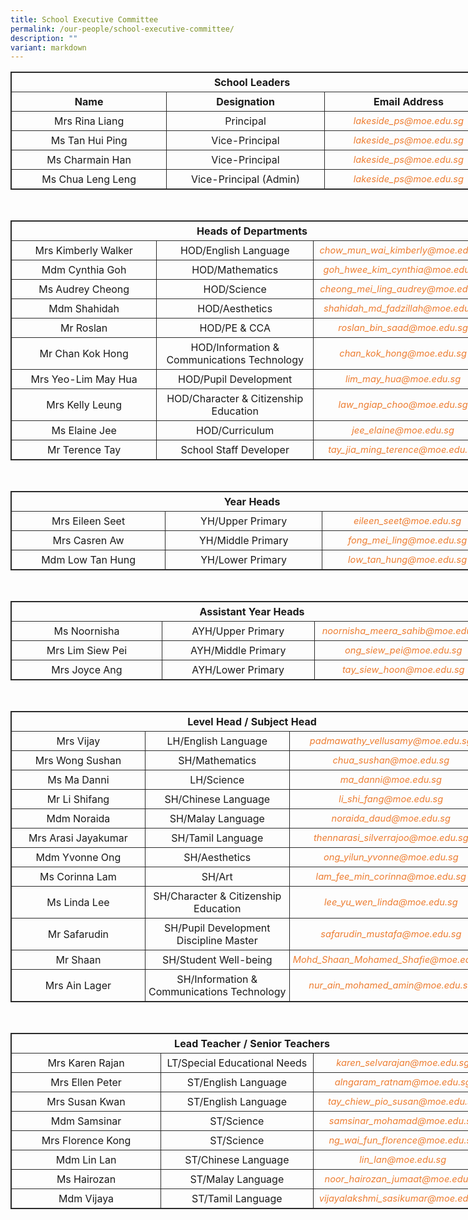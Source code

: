 ```yaml
---
title: School Executive Committee
permalink: /our-people/school-executive-committee/
description: ""
variant: markdown
---
```

<table style="border: 1px solid rgb(42, 42, 42); width: 773px;"><tbody><tr>
<td width="773" colspan="3" style="padding: 5px; text-align: center; border: 1px solid rgb(42, 42, 42); vertical-align: middle;"><b>School Leaders</b></td></tr>
<tr>
<td width="279" style="padding: 5px; text-align: center; border: 1px solid rgb(42, 42, 42); vertical-align: middle;"><b>Name</b></td>
<td width="279" style="padding: 5px; text-align: center; border: 1px solid rgb(42, 42, 42); vertical-align: middle;"><b>Designation</b></td>
<td width="279" style="padding: 5px; text-align: center; border: 1px solid rgb(42, 42, 42); vertical-align: middle;"><b>Email Address</b></td></tr>
<tr>
<td width="279" style="padding: 5px; text-align: center; border: 1px solid rgb(42, 42, 42); vertical-align: middle;">Mrs Rina Liang</td>
<td width="279" style="padding: 5px; text-align: center; border: 1px solid rgb(42, 42, 42); vertical-align: middle;">Principal</td>
<td width="279" style="padding: 5px; text-align: center; border: 1px solid rgb(42, 42, 42); vertical-align: middle;"><i style="font-size:11pt; color: rgb(237, 125, 49);">lakeside_ps@moe.edu.sg</i></td></tr>
<tr>
<td width="279" style="padding: 5px; text-align: center; border: 1px solid rgb(42, 42, 42); vertical-align: middle;">Ms Tan Hui Ping</td>
<td width="279" style="padding: 5px; text-align: center; border: 1px solid rgb(42, 42, 42); vertical-align: middle;">Vice-Principal</td>
<td width="279" style="padding: 5px; text-align: center; border: 1px solid rgb(42, 42, 42); vertical-align: middle;"><i style="font-size:11pt; color: rgb(237, 125, 49);">lakeside_ps@moe.edu.sg</i></td></tr>

<tr>
<td width="279" style="padding: 5px; text-align: center; border: 1px solid rgb(42, 42, 42); vertical-align: middle;">Ms Charmain Han</td>
<td width="279" style="padding: 5px; text-align: center; border: 1px solid rgb(42, 42, 42); vertical-align: middle;">Vice-Principal</td>
<td width="279" style="padding: 5px; text-align: center; border: 1px solid rgb(42, 42, 42); vertical-align: middle;"><i style="font-size:11pt; color: rgb(237, 125, 49);">lakeside_ps@moe.edu.sg</i></td></tr>

<tr>
<td width="279" style="padding: 5px; text-align: center; border: 1px solid rgb(42, 42, 42); vertical-align: middle;">Ms Chua Leng Leng</td>
<td width="279" style="padding: 5px; text-align: center; border: 1px solid rgb(42, 42, 42); vertical-align: middle;">Vice-Principal (Admin)</td>
<td width="279" style="padding: 5px; text-align: center; border: 1px solid rgb(42, 42, 42); vertical-align: middle;"><i style="font-size:11pt; color: rgb(237, 125, 49);">lakeside_ps@moe.edu.sg</i></td></tr>	
</tbody></table>
<br>
<table style="border: 1px solid rgb(42, 42, 42); width: 773px;"><tbody><tr>
<td width="279" colspan="3" style="padding: 5px; text-align: center; border: 1px solid rgb(42, 42, 42); vertical-align: middle;"><b>Heads of Departments</b></td></tr>
<tr>
<td width="279" style="padding: 5px; text-align: center; border: 1px solid rgb(42, 42, 42); vertical-align: middle;">Mrs Kimberly Walker</td>
<td width="279" style="padding: 5px; text-align: center; border: 1px solid rgb(42, 42, 42); vertical-align: middle;">HOD/English Language</td>
<td width="279" style="padding: 5px; text-align: center; border: 1px solid rgb(42, 42, 42); vertical-align: middle;"><i style="font-size:11pt; color: rgb(237, 125, 49);">chow_mun_wai_kimberly@moe.edu.sg</i></td></tr>
<tr>
<td width="279" style="padding: 5px; text-align: center; border: 1px solid rgb(42, 42, 42); vertical-align: middle;">Mdm Cynthia Goh</td>
<td width="279" style="padding: 5px; text-align: center; border: 1px solid rgb(42, 42, 42); vertical-align: middle;">HOD/Mathematics</td>
<td width="279" style="padding: 5px; text-align: center; border: 1px solid rgb(42, 42, 42); vertical-align: middle;"><i style="font-size:11pt; color: rgb(237, 125, 49);">goh_hwee_kim_cynthia@moe.edu.sg</i></td></tr>
<tr>
<td width="279" style="padding: 5px; text-align: center; border: 1px solid rgb(42, 42, 42); vertical-align: middle;">Ms Audrey Cheong</td>
<td width="279" style="padding: 5px; text-align: center; border: 1px solid rgb(42, 42, 42); vertical-align: middle;">HOD/Science</td>
<td width="279" style="padding: 5px; text-align: center; border: 1px solid rgb(42, 42, 42); vertical-align: middle;"><i style="font-size:11pt; color: rgb(237, 125, 49);">cheong_mei_ling_audrey@moe.edu.sg</i></td></tr>
<tr>
<td width="279" style="padding: 5px; text-align: center; border: 1px solid rgb(42, 42, 42); vertical-align: middle;">Mdm Shahidah</td>
<td width="279" style="padding: 5px; text-align: center; border: 1px solid rgb(42, 42, 42); vertical-align: middle;">HOD/Aesthetics</td>
<td width="279" style="padding: 5px; text-align: center; border: 1px solid rgb(42, 42, 42); vertical-align: middle;"><i style="font-size:11pt; color: rgb(237, 125, 49);">shahidah_md_fadzillah@moe.edu.sg</i></td></tr>
<tr>
<td width="279" style="padding: 5px; text-align: center; border: 1px solid rgb(42, 42, 42); vertical-align: middle;">Mr Roslan</td>
<td width="279" style="padding: 5px; text-align: center; border: 1px solid rgb(42, 42, 42); vertical-align: middle;">HOD/PE &amp; CCA</td>
<td width="279" style="padding: 5px; text-align: center; border: 1px solid rgb(42, 42, 42); vertical-align: middle;"><i style="font-size:11pt; color: rgb(237, 125, 49);">roslan_bin_saad@moe.edu.sg</i></td></tr>
<tr>
<td width="279" style="padding: 5px; text-align: center; border: 1px solid rgb(42, 42, 42); vertical-align: middle;">Mr Chan Kok Hong</td>
<td width="279" style="padding: 5px; text-align: center; border: 1px solid rgb(42, 42, 42); vertical-align: middle;">HOD/Information &amp; Communications Technology</td>
<td width="279" style="padding: 5px; text-align: center; border: 1px solid rgb(42, 42, 42); vertical-align: middle;"><i style="font-size:11pt; color: rgb(237, 125, 49);">chan_kok_hong@moe.edu.sg</i></td></tr>
<tr>
<td width="279" style="padding: 5px; text-align: center; border: 1px solid rgb(42, 42, 42); vertical-align: middle;">Mrs Yeo-Lim May Hua</td>
<td width="279" style="padding: 5px; text-align: center; border: 1px solid rgb(42, 42, 42); vertical-align: middle;">HOD/Pupil Development</td>
<td width="279" style="padding: 5px; text-align: center; border: 1px solid rgb(42, 42, 42); vertical-align: middle;"><i style="font-size:11pt; color: rgb(237, 125, 49);">lim_may_hua@moe.edu.sg</i></td></tr>
<tr>
<td width="279" style="padding: 5px; text-align: center; border: 1px solid rgb(42, 42, 42); vertical-align: middle;">Mrs Kelly Leung</td>
<td width="279" style="padding: 5px; text-align: center; border: 1px solid rgb(42, 42, 42); vertical-align: middle;">HOD/Character &amp; Citizenship Education</td>
<td width="279" style="padding: 5px; text-align: center; border: 1px solid rgb(42, 42, 42); vertical-align: middle;"><i style="font-size:11pt; color: rgb(237, 125, 49);">law_ngiap_choo@moe.edu.sg</i></td></tr>
<tr>
<td width="279" style="padding: 5px; text-align: center; border: 1px solid rgb(42, 42, 42); vertical-align: middle;">Ms Elaine Jee</td>
<td width="279" style="padding: 5px; text-align: center; border: 1px solid rgb(42, 42, 42); vertical-align: middle;">HOD/Curriculum</td>
<td width="279" style="padding: 5px; text-align: center; border: 1px solid rgb(42, 42, 42); vertical-align: middle;"><i style="font-size:11pt; color: rgb(237, 125, 49);">jee_elaine@moe.edu.sg</i></td></tr>
<tr>
<td width="279" style="padding: 5px; text-align: center; border: 1px solid rgb(42, 42, 42); vertical-align: middle;">Mr Terence Tay</td>
<td width="279" style="padding: 5px; text-align: center; border: 1px solid rgb(42, 42, 42); vertical-align: middle;">School Staff Developer</td>
<td width="279" style="padding: 5px; text-align: center; border: 1px solid rgb(42, 42, 42); vertical-align: middle;"><i style="font-size:11pt; color: rgb(237, 125, 49);">tay_jia_ming_terence@moe.edu.sg</i></td></tr></tbody></table>
<br>
<table style="border: 1px solid rgb(42, 42, 42); width: 773px;"><tbody><tr>
<td width="279" colspan="3" style="padding: 5px; text-align: center; border: 1px solid rgb(42, 42, 42); vertical-align: middle;"><b>Year Heads</b></td></tr>
<tr>
<td width="279" style="padding: 5px; text-align: center; border: 1px solid rgb(42, 42, 42); vertical-align: middle;">Mrs Eileen Seet</td>
<td width="279" style="padding: 5px; text-align: center; border: 1px solid rgb(42, 42, 42); vertical-align: middle;">YH/Upper Primary</td>
<td width="279" style="padding: 5px; text-align: center; border: 1px solid rgb(42, 42, 42); vertical-align: middle;"><i style="font-size:11pt; color: rgb(237, 125, 49);">eileen_seet@moe.edu.sg</i></td></tr>
<tr>
<td width="279" style="padding: 5px; text-align: center; border: 1px solid rgb(42, 42, 42); vertical-align: middle;">Mrs Casren Aw</td>
<td width="279" style="padding: 5px; text-align: center; border: 1px solid rgb(42, 42, 42); vertical-align: middle;">YH/Middle Primary<br></td>
<td width="279" style="padding: 5px; text-align: center; border: 1px solid rgb(42, 42, 42); vertical-align: middle;"><i style="font-size:11pt; color: rgb(237, 125, 49);">fong_mei_ling@moe.edu.sg</i></td></tr>
<tr>
<td width="279" style="padding: 5px; text-align: center; border: 1px solid rgb(42, 42, 42); vertical-align: middle;">Mdm Low Tan Hung</td>
<td width="279" style="padding: 5px; text-align: center; border: 1px solid rgb(42, 42, 42); vertical-align: middle;">YH/Lower Primary</td>
<td width="279" style="padding: 5px; text-align: center; border: 1px solid rgb(42, 42, 42); vertical-align: middle;"><i style="font-size:11pt; color: rgb(237, 125, 49);">low_tan_hung@moe.edu.sg</i></td></tr></tbody></table>
<br>
<table style="border: 1px solid rgb(42, 42, 42); width: 773px;"><tbody><tr>
<td width="279" colspan="3" style="padding: 5px; text-align: center; border: 1px solid rgb(42, 42, 42); vertical-align: middle;"><b>Assistant Year Heads</b></td></tr>
<tr>
<td width="279" style="padding: 5px; text-align: center; border: 1px solid rgb(42, 42, 42); vertical-align: middle;">Ms Noornisha</td>
<td width="279" style="padding: 5px; text-align: center; border: 1px solid rgb(42, 42, 42); vertical-align: middle;">AYH/Upper Primary</td>
<td width="279" style="padding: 5px; text-align: center; border: 1px solid rgb(42, 42, 42); vertical-align: middle;"><i style="font-size:11pt; color: rgb(237, 125, 49);">noornisha_meera_sahib@moe.edu.sg</i></td></tr>
<tr>
<td width="279" style="padding: 5px; text-align: center; border: 1px solid rgb(42, 42, 42); vertical-align: middle;">Mrs Lim Siew Pei</td>
<td width="279" style="padding: 5px; text-align: center; border: 1px solid rgb(42, 42, 42); vertical-align: middle;">AYH/Middle Primary<br></td>
<td width="279" style="padding: 5px; text-align: center; border: 1px solid rgb(42, 42, 42); vertical-align: middle;"><i style="font-size:11pt; color: rgb(237, 125, 49);">ong_siew_pei@moe.edu.sg</i></td></tr>
<tr>
<td width="279" style="padding: 5px; text-align: center; border: 1px solid rgb(42, 42, 42); vertical-align: middle;">Mrs Joyce Ang</td>
<td width="279" style="padding: 5px; text-align: center; border: 1px solid rgb(42, 42, 42); vertical-align: middle;">AYH/Lower Primary</td>
<td width="279" style="padding: 5px; text-align: center; border: 1px solid rgb(42, 42, 42); vertical-align: middle;"><i style="font-size:11pt; color: rgb(237, 125, 49);">tay_siew_hoon@moe.edu.sg</i></td></tr></tbody></table>
<br>
<table style="border: 1px solid rgb(42, 42, 42); width: 773px;"><tbody><tr>
<td width="279" colspan="3" style="padding: 5px; text-align: center; border: 1px solid rgb(42, 42, 42); vertical-align: middle;"><b>Level Head / Subject Head</b></td></tr>
<tr>
<td width="279" style="padding: 5px; text-align: center; border: 1px solid rgb(42, 42, 42); vertical-align: middle;">Mrs Vijay</td>
<td width="279" style="padding: 5px; text-align: center; border: 1px solid rgb(42, 42, 42); vertical-align: middle;">LH/English Language</td>
<td width="279" style="padding: 5px; text-align: center; border: 1px solid rgb(42, 42, 42); vertical-align: middle;"><i style="font-size:11pt; color: rgb(237, 125, 49);">padmawathy_vellusamy@moe.edu.sg</i></td></tr>
<tr>
</tr><tr>
<td width="279" style="padding: 5px; text-align: center; border: 1px solid rgb(42, 42, 42); vertical-align: middle;">Mrs Wong Sushan</td>
<td width="279" style="padding: 5px; text-align: center; border: 1px solid rgb(42, 42, 42); vertical-align: middle;">SH/Mathematics</td>
<td width="279" style="padding: 5px; text-align: center; border: 1px solid rgb(42, 42, 42); vertical-align: middle;"><i style="font-size:11pt; color: rgb(237, 125, 49);">chua_sushan@moe.edu.sg</i></td></tr>

<tr><td width="279" style="padding: 5px; text-align: center; border: 1px solid rgb(42, 42, 42); vertical-align: middle;">Ms Ma Danni</td>
<td width="279" style="padding: 5px; text-align: center; border: 1px solid rgb(42, 42, 42); vertical-align: middle;">LH/Science</td>
<td width="279" style="padding: 5px; text-align: center; border: 1px solid rgb(42, 42, 42); vertical-align: middle;"><i style="font-size:11pt; color: rgb(237, 125, 49);">ma_danni@moe.edu.sg</i></td></tr>
<tr>
<td width="279" style="padding: 5px; text-align: center; border: 1px solid rgb(42, 42, 42); vertical-align: middle;">Mr Li Shifang</td>
<td width="279" style="padding: 5px; text-align: center; border: 1px solid rgb(42, 42, 42); vertical-align: middle;">SH/Chinese Language</td>
<td width="279" style="padding: 5px; text-align: center; border: 1px solid rgb(42, 42, 42); vertical-align: middle;"><i style="font-size:11pt; color: rgb(237, 125, 49);">li_shi_fang@moe.edu.sg</i></td></tr>
<tr>
<td width="279" style="padding: 5px; text-align: center; border: 1px solid rgb(42, 42, 42); vertical-align: middle;">Mdm Noraida</td>
<td width="279" style="padding: 5px; text-align: center; border: 1px solid rgb(42, 42, 42); vertical-align: middle;">SH/Malay Language</td>
<td width="279" style="padding: 5px; text-align: center; border: 1px solid rgb(42, 42, 42); vertical-align: middle;"><i style="font-size:11pt; color: rgb(237, 125, 49);">noraida_daud@moe.edu.sg</i></td></tr>
<tr>
<td width="279" style="padding: 5px; text-align: center; border: 1px solid rgb(42, 42, 42); vertical-align: middle;">Mrs Arasi Jayakumar</td>
<td width="279" style="padding: 5px; text-align: center; border: 1px solid rgb(42, 42, 42); vertical-align: middle;">SH/Tamil Language</td>
<td width="279" style="padding: 5px; text-align: center; border: 1px solid rgb(42, 42, 42); vertical-align: middle;"><i style="font-size:11pt; color: rgb(237, 125, 49);">thennarasi_silverrajoo@moe.edu.sg</i></td></tr>
<tr>
<td width="279" style="padding: 5px; text-align: center; border: 1px solid rgb(42, 42, 42); vertical-align: middle;">Mdm Yvonne Ong</td>
<td width="279" style="padding: 5px; text-align: center; border: 1px solid rgb(42, 42, 42); vertical-align: middle;">SH/Aesthetics</td>
<td width="279" style="padding: 5px; text-align: center; border: 1px solid rgb(42, 42, 42); vertical-align: middle;"><i style="font-size:11pt; color: rgb(237, 125, 49);">ong_yilun_yvonne@moe.edu.sg</i></td></tr>
<tr>
<td width="279" style="padding: 5px; text-align: center; border: 1px solid rgb(42, 42, 42); vertical-align: middle;">Ms Corinna Lam</td>
<td width="279" style="padding: 5px; text-align: center; border: 1px solid rgb(42, 42, 42); vertical-align: middle;">SH/Art</td>
<td width="279" style="padding: 5px; text-align: center; border: 1px solid rgb(42, 42, 42); vertical-align: middle;"><i style="font-size:11pt; color: rgb(237, 125, 49);">lam_fee_min_corinna@moe.edu.sg</i></td></tr>
<tr>
<td width="279" style="padding: 5px; text-align: center; border: 1px solid rgb(42, 42, 42); vertical-align: middle;">Ms Linda Lee</td>
<td width="279" style="padding: 5px; text-align: center; border: 1px solid rgb(42, 42, 42); vertical-align: middle;">SH/Character &amp; Citizenship Education</td>
<td width="279" style="padding: 5px; text-align: center; border: 1px solid rgb(42, 42, 42); vertical-align: middle;"><i style="font-size:11pt; color: rgb(237, 125, 49);">lee_yu_wen_linda@moe.edu.sg</i></td></tr>
<tr>
<td width="279" style="padding: 5px; text-align: center; border: 1px solid rgb(42, 42, 42); vertical-align: middle;">Mr Safarudin</td>
<td width="279" style="padding: 5px; text-align: center; border: 1px solid rgb(42, 42, 42); vertical-align: middle;">SH/Pupil Development<br>Discipline Master</td>
<td width="279" style="padding: 5px; text-align: center; border: 1px solid rgb(42, 42, 42); vertical-align: middle;"><i style="font-size:11pt; color: rgb(237, 125, 49);">safarudin_mustafa@moe.edu.sg</i></td></tr>
<tr>
<td width="279" style="padding: 5px; text-align: center; border: 1px solid rgb(42, 42, 42); vertical-align: middle;">Mr Shaan</td>
<td width="279" style="padding: 5px; text-align: center; border: 1px solid rgb(42, 42, 42); vertical-align: middle;">SH/Student Well-being</td>
<td width="279" style="padding: 5px; text-align: center; border: 1px solid rgb(42, 42, 42); vertical-align: middle;"><i style="font-size:11pt; color: rgb(237, 125, 49);">Mohd_Shaan_Mohamed_Shafie@moe.edu.sg</i></td></tr>
<tr>
<td width="279" style="padding: 5px; text-align: center; border: 1px solid rgb(42, 42, 42); vertical-align: middle;">Mrs Ain Lager</td>
<td width="279" style="padding: 5px; text-align: center; border: 1px solid rgb(42, 42, 42); vertical-align: middle;">SH/Information &amp; Communications Technology</td>
<td width="279" style="padding: 5px; text-align: center; border: 1px solid rgb(42, 42, 42); vertical-align: middle;"><i style="font-size:11pt; color: rgb(237, 125, 49);">nur_ain_mohamed_amin@moe.edu.sg</i></td></tr></tbody></table>
<br>
<table style="border: 1px solid rgb(42, 42, 42); width: 773px;"><tbody><tr>
<td width="279" colspan="3" style="padding: 5px; text-align: center; border: 1px solid rgb(42, 42, 42); vertical-align: middle;"><b>Lead Teacher / Senior Teachers</b></td></tr>
<tr>
<td width="279" style="padding: 5px; text-align: center; border: 1px solid rgb(42, 42, 42); vertical-align: middle;">Mrs Karen Rajan</td>
<td width="279" style="padding: 5px; text-align: center; border: 1px solid rgb(42, 42, 42); vertical-align: middle;">LT/Special Educational Needs</td>
<td width="279" style="padding: 5px; text-align: center; border: 1px solid rgb(42, 42, 42); vertical-align: middle;"><i style="font-size:11pt; color: rgb(237, 125, 49);">karen_selvarajan@moe.edu.sg</i></td></tr>

<tr>
<td width="279" style="padding: 5px; text-align: center; border: 1px solid rgb(42, 42, 42); vertical-align: middle;">Mrs Ellen Peter</td>
<td width="279" style="padding: 5px; text-align: center; border: 1px solid rgb(42, 42, 42); vertical-align: middle;">ST/English Language</td>
<td width="279" style="padding: 5px; text-align: center; border: 1px solid rgb(42, 42, 42); vertical-align: middle;"><i style="font-size:11pt; color: rgb(237, 125, 49);">alngaram_ratnam@moe.edu.sg</i></td></tr>
<tr>
<td width="279" style="padding: 5px; text-align: center; border: 1px solid rgb(42, 42, 42); vertical-align: middle;">Mrs Susan Kwan</td>
<td width="279" style="padding: 5px; text-align: center; border: 1px solid rgb(42, 42, 42); vertical-align: middle;">ST/English Language</td>
<td width="279" style="padding: 5px; text-align: center; border: 1px solid rgb(42, 42, 42); vertical-align: middle;"><i style="font-size:11pt; color: rgb(237, 125, 49);">tay_chiew_pio_susan@moe.edu.sg</i></td></tr>
<tr>
<td width="279" style="padding: 5px; text-align: center; border: 1px solid rgb(42, 42, 42); vertical-align: middle;">Mdm Samsinar</td>
<td width="279" style="padding: 5px; text-align: center; border: 1px solid rgb(42, 42, 42); vertical-align: middle;">ST/Science</td>
<td width="279" style="padding: 5px; text-align: center; border: 1px solid rgb(42, 42, 42); vertical-align: middle;"><i style="font-size:11pt; color: rgb(237, 125, 49);">samsinar_mohamad@moe.edu.sg</i></td></tr>
<tr>
<td width="279" style="padding: 5px; text-align: center; border: 1px solid rgb(42, 42, 42); vertical-align: middle;">Mrs Florence Kong</td>
<td width="279" style="padding: 5px; text-align: center; border: 1px solid rgb(42, 42, 42); vertical-align: middle;">ST/Science</td>
<td width="279" style="padding: 5px; text-align: center; border: 1px solid rgb(42, 42, 42); vertical-align: middle;"><i style="font-size:11pt; color: rgb(237, 125, 49);">ng_wai_fun_florence@moe.edu.sg</i></td></tr>
<tr>
<td width="279" style="padding: 5px; text-align: center; border: 1px solid rgb(42, 42, 42); vertical-align: middle;">Mdm Lin Lan</td>
<td width="279" style="padding: 5px; text-align: center; border: 1px solid rgb(42, 42, 42); vertical-align: middle;">ST/Chinese Language</td>
<td width="279" style="padding: 5px; text-align: center; border: 1px solid rgb(42, 42, 42); vertical-align: middle;"><i style="font-size:11pt; color: rgb(237, 125, 49);">lin_lan@moe.edu.sg</i></td></tr>
<tr>
<td width="279" style="padding: 5px; text-align: center; border: 1px solid rgb(42, 42, 42); vertical-align: middle;">Ms Hairozan</td>
<td width="279" style="padding: 5px; text-align: center; border: 1px solid rgb(42, 42, 42); vertical-align: middle;">ST/Malay Language</td>
<td width="279" style="padding: 5px; text-align: center; border: 1px solid rgb(42, 42, 42); vertical-align: middle;"><i style="font-size:11pt; color: rgb(237, 125, 49);">noor_hairozan_jumaat@moe.edu.sg</i></td></tr>
<tr>
<td width="279" style="padding: 5px; text-align: center; border: 1px solid rgb(42, 42, 42); vertical-align: middle;">Mdm Vijaya</td>
<td width="279" style="padding: 5px; text-align: center; border: 1px solid rgb(42, 42, 42); vertical-align: middle;">ST/Tamil Language</td>
<td width="279" style="padding: 5px; text-align: center; border: 1px solid rgb(42, 42, 42); vertical-align: middle;"><i style="font-size:11pt; color: rgb(237, 125, 49);">vijayalakshmi_sasikumar@moe.edu.sg</i></td></tr></tbody></table>